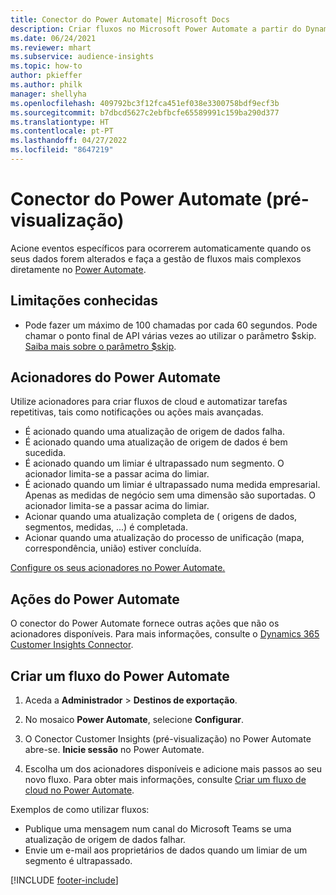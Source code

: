 ```yaml
---
title: Conector do Power Automate| Microsoft Docs
description: Criar fluxos no Microsoft Power Automate a partir do Dynamics 365 Customer Insights.
ms.date: 06/24/2021
ms.reviewer: mhart
ms.subservice: audience-insights
ms.topic: how-to
author: pkieffer
ms.author: philk
manager: shellyha
ms.openlocfilehash: 409792bc3f12fca451ef038e3300758bdf9ecf3b
ms.sourcegitcommit: b7dbcd5627c2ebfbcfe65589991c159ba290d377
ms.translationtype: HT
ms.contentlocale: pt-PT
ms.lasthandoff: 04/27/2022
ms.locfileid: "8647219"
---
```

# <a name="power-automate-connector-preview"></a>Conector do Power Automate (pré-visualização)

Acione eventos específicos para ocorrerem automaticamente quando os seus dados forem alterados e faça a gestão de fluxos mais complexos diretamente no [Power Automate](https://flow.microsoft.com/).

## <a name="known-limitations"></a>Limitações conhecidas

- Pode fazer um máximo de 100 chamadas por cada 60 segundos. Pode chamar o ponto final de API várias vezes ao utilizar o parâmetro $skip. [Saiba mais sobre o parâmetro $skip](/connectors/customerinsights/#get-items-from-an-entity).

## <a name="power-automate-triggers"></a>Acionadores do Power Automate

Utilize acionadores para criar fluxos de cloud e automatizar tarefas repetitivas, tais como notificações ou ações mais avançadas. 

- É acionado quando uma atualização de origem de dados falha. 
- É acionado quando uma atualização de origem de dados é bem sucedida.
- É acionado quando um limiar é ultrapassado num segmento. O acionador limita-se a passar acima do limiar.
- É acionado quando um limiar é ultrapassado numa medida empresarial. Apenas as medidas de negócio sem uma dimensão são suportadas. O acionador limita-se a passar acima do limiar.
- Acionar quando uma atualização completa de ( origens de dados, segmentos, medidas, ...) é completada.
- Acionar quando uma atualização do processo de unificação (mapa, correspondência, união) estiver concluída.

[Configure os seus acionadores no Power Automate.](https://flow.microsoft.com/connectors/shared_customerinsights/dynamics-365-customer-insights-connector/)

## <a name="power-automate-actions"></a>Ações do Power Automate

O conector do Power Automate fornece outras ações que não os acionadores disponíveis. Para mais informações, consulte o [Dynamics 365 Customer Insights Connector](/connectors/customerinsights/).

## <a name="create-a-power-automate-flow"></a>Criar um fluxo do Power Automate

1. Aceda a **Administrador** > **Destinos de exportação**.

1. No mosaico **Power Automate**, selecione **Configurar**.

1. O Conector Customer Insights (pré-visualização) no Power Automate abre-se. **Inicie sessão** no Power Automate.

1. Escolha um dos acionadores disponíveis e adicione mais passos ao seu novo fluxo. Para obter mais informações, consulte [Criar um fluxo de cloud no Power Automate](/power-automate/get-started-logic-flow).

Exemplos de como utilizar fluxos: 
- Publique uma mensagem num canal do Microsoft Teams se uma atualização de origem de dados falhar. 
- Envie um e-mail aos proprietários de dados quando um limiar de um segmento é ultrapassado.



[!INCLUDE [footer-include](includes/footer-banner.md)]
